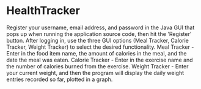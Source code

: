 # HealthTracker
Register your username, email address, and password in the Java GUI that pops up when running the application source code, then hit the 'Register' button.
After logging in, use the three GUI options (Meal Tracker, Calorie Tracker, Weight Tracker) to select the desired functionality. 
Meal Tracker - Enter in the food item name, the amount of calories in the meal, and the date the meal was eaten.
Calorie Tracker - Enter in the exercise name and the number of calories burned from the exercise. 
Weight Tracker - Enter your current weight, and then the program will display the daily weight entries recorded so far, plotted in a graph. 
